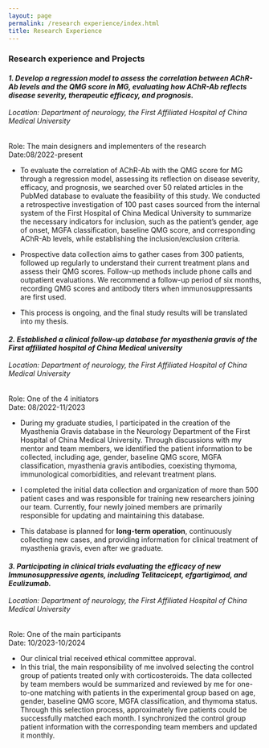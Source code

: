 ```yaml
---
layout: page
permalink: /research experience/index.html
title: Research Experience
---
```


###      Research experience and Projects

###### **1. Develop a regression model to assess the correlation between AChR-Ab levels and the QMG score in MG, evaluating how AChR-Ab reflects disease severity, therapeutic efficacy, and prognosis.**<br><br>*Location: Department of neurology, the First Affiliated Hospital of China Medical University*<br>

Role: The main designers and implementers of the research<br>Date:08/2022-present<br>

- To evaluate the correlation of AChR-Ab with the QMG score for MG through a regression model, assessing its reflection on disease severity, efficacy, and prognosis, we searched over 50 related articles in the PubMed database to evaluate the feasibility of this study. We conducted a retrospective investigation of 100 past cases sourced from the internal system of the First Hospital of China Medical University to summarize the necessary indicators for inclusion, such as the patient’s gender, age of onset, MGFA     classification, baseline QMG score, and corresponding AChR-Ab levels, while establishing the inclusion/exclusion criteria.

- Prospective data collection aims to gather cases from 300 patients, followed up regularly to understand their current treatment plans and assess their QMG scores. Follow-up methods include phone calls and outpatient evaluations. We recommend a follow-up period of six months, recording QMG scores and antibody titers when immunosuppressants are first used.

- This process is ongoing, and the final study results will be translated into my thesis.<br>

  

###### **2. Established a clinical follow-up database for myasthenia gravis of the First affiliated hospital of China Medical university**<br><br>*Location: Department of neurology, the First Affiliated Hospital of China Medical University*<br>

Role: One of the 4 initiators<br>Date: 08/2022-11/2023<br>

- During my graduate studies, I participated in the creation of the Myasthenia Gravis database in the Neurology Department of the First Hospital of China Medical University. Through discussions with my mentor and team members, we identified the patient information to be collected, including age, gender, baseline QMG score, MGFA classification, myasthenia gravis antibodies, coexisting thymoma, immunological comorbidities, and relevant treatment plans.

- I completed the initial data collection and organization of more than 500 patient cases and was responsible for training new researchers joining our team. Currently, four newly joined members are primarily responsible for updating and maintaining this database.

- This database is planned for **long-term operation**, continuously collecting new cases, and providing information for clinical treatment of myasthenia gravis, even after we graduate.<br>

  

###### **3. Participating in clinical trials evaluating the efficacy of new Immunosuppressive agents, including Telitacicept, efgartigimod, and Eculizumab.**<br><br>*Location: Department of neurology, the First Affiliated Hospital of China Medical University*<br>

Role: One of the main participants <br>Date: 10/2023-10/2024<br>

- Our clinical trial received ethical committee approval.
- In this trial, the main responsibility of me involved selecting the control group of patients treated only with corticosteroids. The data collected by team members would be summarized and reviewed by me for one-to-one matching with patients in the experimental group based on age, gender, baseline QMG score, MGFA classification, and thymoma status. Through this selection     process, approximately five patients could be successfully matched each month. I synchronized the control group patient information with the corresponding team members and updated it monthly.

<br>
